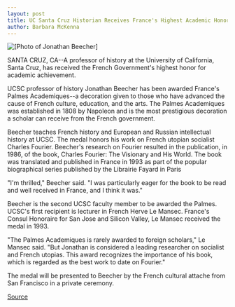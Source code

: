 ```yaml
---
layout: post
title: UC Santa Cruz Historian Receives France's Highest Academic Honor
author: Barbara McKenna
---
```


![\[Photo of Jonathan Beecher\]][1]

SANTA CRUZ, CA--A professor of history at the University of California, Santa Cruz, has received the French Government's highest honor for academic achievement.

UCSC professor of history Jonathan Beecher has been awarded France's Palmes Academiques--a decoration given to those who have advanced the cause of French culture, education, and the arts. The Palmes Academiques was established in 1808 by Napoleon and is the most prestigious decoration a scholar can receive from the French government.

Beecher teaches French history and European and Russian intellectual history at UCSC. The medal honors his work on French utopian socialist Charles Fourier. Beecher's research on Fourier resulted in the publication, in 1986, of the book, Charles Fourier: The Visionary and His World. The book was translated and published in France in 1993 as part of the popular biographical series published by the Librairie Fayard in Paris

"I'm thrilled," Beecher said. "I was particularly eager for the book to be read and well received in France, and I think it was."

Beecher is the second UCSC faculty member to be awarded the Palmes. UCSC's first recipient is lecturer in French Herve Le Mansec. France's Consul Honoraire for San Jose and Silicon Valley, Le Mansec received the medal in 1993.

"The Palmes Academiques is rarely awarded to foreign scholars," Le Mansec said. "But Jonathan is considered a leading researcher on socialist and French utopias. This award recognizes the importance of his book, which is regarded as the best work to date on Fourier."

The medal will be presented to Beecher by the French cultural attache from San Francisco in a private ceremony.

[1]: http://www1.ucsc.edu/oncampus/currents/97-98/art/beecher_john.98-04-13.gif

[Source](http://www1.ucsc.edu/news_events/press_releases/archive/97-98/04-98/041698-UCSC_historian_rece.html "Permalink to 041698-UCSC_historian_rece")

